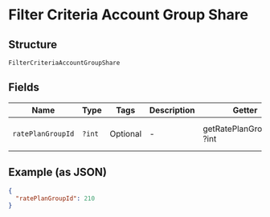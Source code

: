 
# Filter Criteria Account Group Share

## Structure

`FilterCriteriaAccountGroupShare`

## Fields

| Name | Type | Tags | Description | Getter | Setter |
|  --- | --- | --- | --- | --- | --- |
| `ratePlanGroupId` | `?int` | Optional | - | getRatePlanGroupId(): ?int | setRatePlanGroupId(?int ratePlanGroupId): void |

## Example (as JSON)

```json
{
  "ratePlanGroupId": 210
}
```

